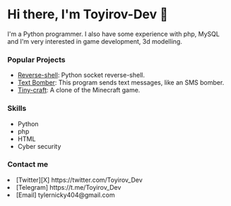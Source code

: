 <h1>Hi there, I'm Toyirov-Dev 👋</h1>

I'm a Python programmer. I also have some experience with php, MySQL and I'm very interested in game development, 3d modelling.

<h3>Popular Projects</h3>
<ul>
  <li><a href="https://github.com/ToyirovDev/Reverse-shell">   Reverse-shell</a>: Python socket reverse-shell.</li>
  <li><a href="https://github.com/ToyirovDev/text-bomber">     Text Bomber</a>: This program sends text messages, like an SMS bomber.</li>
  <li><a href="https://github.com/ToyirovDev/TINY-craft">      Tiny-craft</a>: A clone of the Minecraft game.</li>
</ul>

<h3>Skills</h3>
<ul>
  <li>Python</li>
  <li>php</li>
  <li>HTML</li>
  <li>Cyber security</li>
</ul>

<h3>Contact me</h3>
<li>[Twitter][X]   https://twitter.com/Toyirov_Dev 
<li>[Telegram]     https://t.me/Toyirov_Dev 
<li>[Email]        tylernicky404@gmail.com 

